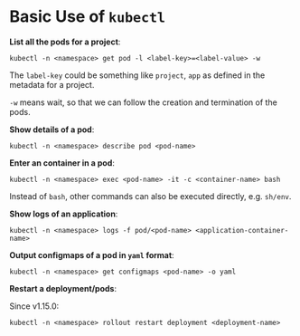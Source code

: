 # Basic Use of `kubectl`

**List all the pods for a project**:

```
kubectl -n <namespace> get pod -l <label-key>=<label-value> -w
```

The `label-key` could be something like `project`, `app` as defined in the metadata for a project.

`-w` means wait, so that we can follow the creation and termination of the pods.

**Show details of a pod**:

```
kubectl -n <namespace> describe pod <pod-name>
```

**Enter an container in a pod**:

```
kubectl -n <namespace> exec <pod-name> -it -c <container-name> bash
```

Instead of `bash`, other commands can also be executed directly, e.g. `sh/env`.

**Show logs of an application**:

```
kubectl -n <namespace> logs -f pod/<pod-name> <application-container-name>
```

**Output configmaps of a pod in `yaml` format**:

```
kubectl -n <namespace> get configmaps <pod-name> -o yaml
```

**Restart a deployment/pods**:

Since v1.15.0:
```
kubectl -n <namespace> rollout restart deployment <deployment-name>
```
